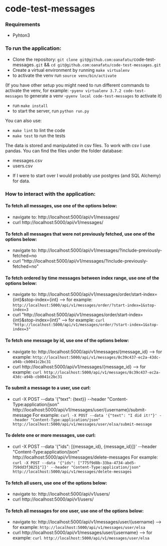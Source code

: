 # code-test-messages

### Requirements
- Pyhton3

### To run the application:
- Clone the repository: `git clone git@github.com:oanafatu/`code-test-messages`.git` && `cd git@github.com:oanafatu/code-test-messages.git`
- Create a virtual environment by running `make virtualenv`
- to activate the venv run `source venv/bin/activate`

(If you have other setup you might need to run different commands to activate the venv, for example:
 -`pyenv virtualenv 3.7.2 code-test-messages` to generate a venv
 -`pyenv local code-test-messages` to activate it)

- run `make install` 
- to start the server, run `python run.py`

You can also use:
- `make lint` to lint the code
- `make test` to run the tests


The data is stored and manipulated in csv files. To work with csv I use pandas. You can find the files under the folder database:
- messages.csv
- users.csv
* If I were to start over I would probably use postgres (and SQL Alchemy) for data. 

### How to interact with the application:

#### To fetch all messages, use one of the options below:
- navigate to: http://localhost:5000/api/v1/messages/
- curl http://localhost:5000/api/v1/messages/

#### To fetch all messages that were not previously fetched, use one of the options below:
- navigate to: http://localhost:5000/api/v1/messages/?include-previously-fetched=no
- curl "http://localhost:5000/api/v1/messages/?include-previously-fetched=no"

#### To fetch ordered by time messages between index range, use one of the options below:
- navigate to: http://localhost:5000/api/v1/messages/order/start-index={int}&stop-index={int} --> for example: `http://localhost:5000/api/v1/messages/order/?start-index=1&stop-index=3`
- curl "http://localhost:5000/api/v1/messages/order/start-index={int}&stop-index={int}" --> for example: `curl "http://localhost:5000/api/v1/messages/order/?start-index=1&stop-index=3"`

#### To fetch one message by id, use one of the options below:
- navigate to: http://localhost:5000/api/v1/messages/{message_id} --> for example: `http://localhost:5000/api/v1/messages/8c39c437-ec2a-43dc-a94b-cb0041c2bc31`
- curl http://localhost:5000/api/v1/messages/{message_id} --> for example: `curl http://localhost:5000/api/v1/messages/8c39c437-ec2a-43dc-a94b-cb0041c2bc31`

#### To submit a message to a user, use curl:
- curl -X POST --data '{"text": {text}} --header "Content-Type:application/json" http://localhost:5000/api/v1/messages/user/{username}/submit-message
For example: `curl -X POST --data '{"text": "I did it!"}' --header "Content-Type:application/json" http://localhost:5000/api/v1/messages/user/elsa/submit-message`

#### To delete one or more messages, use curl:
-  curl -X POST --data '{"ids": [{message_id}, {message_id}]}' --header "Content-Type:application/json" http://localhost:5000/api/v1/messages/delete-messages
For example: `curl -X POST --data '{"ids": ["775f9d8b-33ba-4734-abd5-759dd3f38251"]}' --header "Content-Type:application/json" http://localhost:5000/api/v1/messages/delete-messages`

#### To fetch all users, use one of the options below:
- navigate to: http://localhost:5000/api/v1/users/
- curl http://localhost:5000/api/v1/users/

#### To fetch all messages for one user, use one of the options below:
- navigate to: http://localhost:5000/api/v1/messages/user/{username} --> for example: `http://localhost:5000/api/v1/messages/user/elsa`
- curl http://localhost:5000/api/v1/messages/user/{username} --> for example: `curl http://localhost:5000/api/v1/messages/user/elsa`



